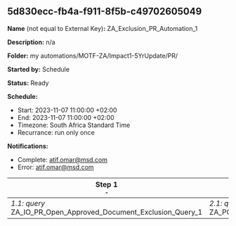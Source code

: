 ## 5d830ecc-fb4a-f911-8f5b-c49702605049

**Name** (not equal to External Key)**:** ZA_Exclusion_PR_Automation_1

**Description:** n/a

**Folder:** my automations/MOTF-ZA/Impact1-5YrUpdate/PR/

**Started by:** Schedule

**Status:** Ready

**Schedule:**

* Start: 2023-11-07 11:00:00 +02:00
* End: 2023-11-07 11:00:00 +02:00
* Timezone: South Africa Standard Time
* Recurrance: run only once

**Notifications:**

* Complete: atif.omar@msd.com
* Error: atif.omar@msd.com

| Step 1<br>_<small>-</small>_ | Step 2<br>_<small>-</small>_ | Step 3<br>_<small>-</small>_ |
| --- | --- | --- |
| _1.1: query_<br>ZA_IO_PR_Open_Approved_Document_Exclusion_Query_1 | _2.1: query_<br>ZA_PO_PR_Open_Approved_Document_Exclusion_Query_1 | _3.1: query_<br>ZA_TR_PR_Open_Approved_Document_Exclusion_Query_1 |

